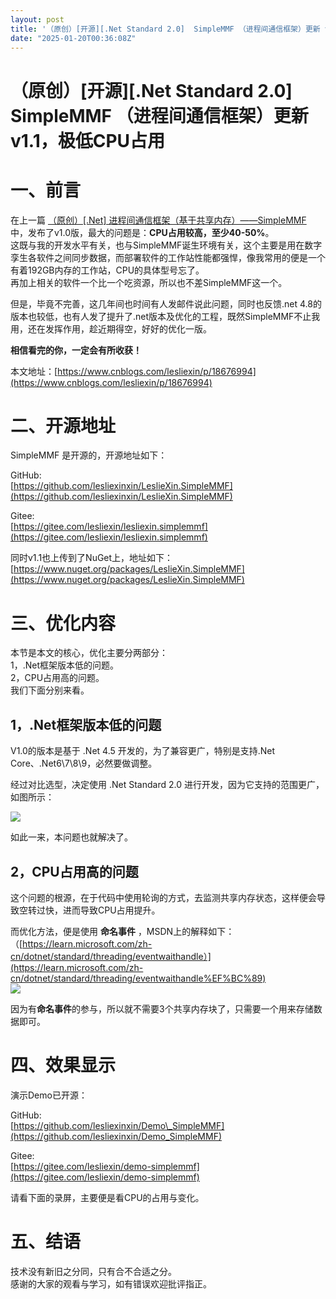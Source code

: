 ```yaml
---
layout: post
title: '（原创）[开源][.Net Standard 2.0]  SimpleMMF （进程间通信框架）更新 v1.1，极低CPU占用'
date: "2025-01-20T00:36:08Z"
---
```

（原创）\[开源\]\[.Net Standard 2.0\] SimpleMMF （进程间通信框架）更新 v1.1，极低CPU占用
==================================================================

一、前言
====

在上一篇 [（原创）\[.Net\] 进程间通信框架（基于共享内存）——SimpleMMF](https://www.cnblogs.com/lesliexin/p/15106309.html) 中，发布了v1.0版，最大的问题是：**CPU占用较高，至少40-50%**。  
这既与我的开发水平有关，也与SimpleMMF诞生环境有关，这个主要是用在数字孪生各软件之间同步数据，而部署软件的工作站性能都强悍，像我常用的便是一个有着192GB内存的工作站，CPU的具体型号忘了。  
再加上相关的软件一个比一个吃资源，所以也不差SimpleMMF这一个。

但是，毕竟不完善，这几年间也时间有人发邮件说此问题，同时也反馈.net 4.8的版本也较低，也有人发了提升了.net版本及优化的工程，既然SimpleMMF不止我用，还在发挥作用，趁近期得空，好好的优化一版。

**相信看完的你，一定会有所收获！**

本文地址：[https://www.cnblogs.com/lesliexin/p/18676994](https://www.cnblogs.com/lesliexin/p/18676994)

二、开源地址
======

SimpleMMF 是开源的，开源地址如下：

GitHub:  
[https://github.com/lesliexinxin/LeslieXin.SimpleMMF](https://github.com/lesliexinxin/LeslieXin.SimpleMMF)

Gitee:  
[https://gitee.com/lesliexin/lesliexin.simplemmf](https://gitee.com/lesliexin/lesliexin.simplemmf)

同时v1.1也上传到了NuGet上，地址如下：  
[https://www.nuget.org/packages/LeslieXin.SimpleMMF](https://www.nuget.org/packages/LeslieXin.SimpleMMF)

三、优化内容
======

本节是本文的核心，优化主要分两部分：  
1，.Net框架版本低的问题。  
2，CPU占用高的问题。  
我们下面分别来看。

1，.Net框架版本低的问题
--------------

V1.0的版本是基于 .Net 4.5 开发的，为了兼容更广，特别是支持.Net Core、.Net6\\7\\8\\9，必然要做调整。

经过对比选型，决定使用 .Net Standard 2.0 进行开发，因为它支持的范围更广，如图所示：

![](https://img2024.cnblogs.com/blog/1686429/202501/1686429-20250117151800344-1321903438.png)

如此一来，本问题也就解决了。

2，CPU占用高的问题
-----------

这个问题的根源，在于代码中使用轮询的方式，去监测共享内存状态，这样便会导致空转过快，进而导致CPU占用提升。

而优化方法，便是使用 **命名事件** ，MSDN上的解释如下：  
（[https://learn.microsoft.com/zh-cn/dotnet/standard/threading/eventwaithandle）](https://learn.microsoft.com/zh-cn/dotnet/standard/threading/eventwaithandle%EF%BC%89)  
![](https://img2024.cnblogs.com/blog/1686429/202501/1686429-20250117160759172-690917223.png)

因为有**命名事件**的参与，所以就不需要3个共享内存块了，只需要一个用来存储数据即可。

四、效果显示
======

演示Demo已开源：

GitHub:  
[https://github.com/lesliexinxin/Demo\_SimpleMMF](https://github.com/lesliexinxin/Demo_SimpleMMF)

Gitee:  
[https://gitee.com/lesliexin/demo-simplemmf](https://gitee.com/lesliexin/demo-simplemmf)

请看下面的录屏，主要便是看CPU的占用与变化。

五、结语
====

技术没有新旧之分同，只有合不合适之分。  
感谢的大家的观看与学习，如有错误欢迎批评指正。